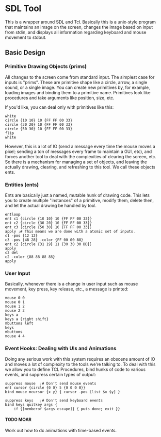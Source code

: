 # SDL Tool
This is a wrapper around SDL and Tcl.  Basically this is a unix-style
program that maintains an image on the screen, changes the image based
on input from stdin, and displays all information regarding keyboard
and mouse movement to stdout.

## Basic Design
### Primitive Drawing Objects (prims)
All changes to the screen come from standard input.  The simplest case
for inputs is "prims".  These are primitive shape like a circle,
arrow, a single sound, or a single image.  You can create new
primitives by, for example, loading images and binding them to a
primitive name.  Primitives look like procedures and take arguments
like position, size, etc.

If you'd like, you can deal only with primitives like this:

    white
    circle {10 10} 10 {FF FF 00 33}
    circle {30 20} 10 {FF FF 00 33}
    circle {50 30} 10 {FF FF 00 33}
    flip
    white

However, this is a lot of IO (send a message every time the mouse
moves a pixel; sending a ton of messages every frame to maintain a
GUI, etc), and forces another tool to deal with the complexities of
clearing the screen, etc.  So there is a mechanism for managing a set
of objects, and leaving the actually drawing, clearing, and refreshing
to this tool.  We call these objects ents.

### Entities (ents)
Ents are basically just a named, mutable hunk of drawing code.  This
lets you to create multiple "instances" of a primitive, modify them,
delete then, and let the actual drawing be handled by tool.

    entloop
    ent c1 {circle {10 10} 10 {FF FF 00 33}}
    ent c2 {circle {30 20} 10 {FF FF 00 33}}
    ent c3 {circle {50 30} 10 {FF FF 00 33}}
    apply ;# This means we are done with a atomic set of inputs.
    c1 -pos {12 12}
    c3 -pos {48 28} -color {FF 00 00 88}
    ent c2 {circle {31 19} 11 {30 30 30 DD}}
    apply
    c3 del
    c2 -color {88 88 88 88}
    apply

### User Input
Basically, whenever there is a change in user input such as mouse
movement, key press, key release, etc., a message is printed:

    mouse 0 0
    mouse 0 1
    mouse 1 2
    mouse 2 3
    keys a
    keys a {right shift}
    mbuttons left
    keys
    mbuttons
    mouse 4 4

### Event Hooks: Dealing with UIs and Animations
Doing any serious work with this system requires an obscene amount
of IO and moves a lot of complexity to the tools we're talking to.
To deal with this we allow you to define TCL Procedures, bind
hunks of code to various events, and suppress certain types of
output:

    suppress mouse  ;# Don't send mouse events
    ent cursor {circle {0 0} 5 {0 0 0 0}}
    bind mouse mcursor {x y} { cursor -pos [list $x $y] }

    suppress keys   ;# Don't send keyboard events
    bind keys quitkey args {
        if {[memberof $args escape]} { puts done; exit }}

#### TODO MOAR
Work out how to do animations with time-based events.
